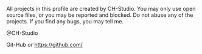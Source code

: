 All projects in this profile are created by CH-Studio.
You may only use open source files, or you may be reported and blocked.
Do not abuse any of the projects.
If you find any bugs, you may tell me.

@CH-Studio

Git-Hub or https://github.com/
